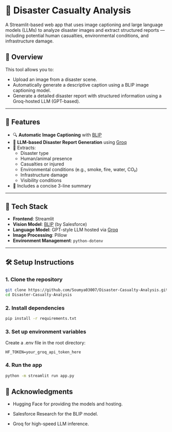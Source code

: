 # 🛑 Disaster Casualty Analysis

A Streamlit-based web app that uses image captioning and large language models (LLMs) to analyze disaster images and extract structured reports — including potential human casualties, environmental conditions, and infrastructure damage.

## 📸 Overview

This tool allows you to:
- Upload an image from a disaster scene.
- Automatically generate a descriptive caption using a BLIP image captioning model.
- Generate a detailed disaster report with structured information using a Groq-hosted LLM (GPT-based).

---

## 🚀 Features

- 🔍 **Automatic Image Captioning** with [BLIP](https://huggingface.co/Salesforce/blip-image-captioning-base)
- 🤖 **LLM-based Disaster Report Generation** using [Groq](https://groq.com/)
- 🧠 Extracts:
  - Disaster type
  - Human/animal presence
  - Casualties or injured
  - Environmental conditions (e.g., smoke, fire, water, CO₂)
  - Infrastructure damage
  - Visibility conditions
- 📄 Includes a concise 3-line summary

---

## 🧰 Tech Stack

- **Frontend**: Streamlit
- **Vision Model**: [BLIP](https://huggingface.co/Salesforce/blip-image-captioning-base) (by Salesforce)
- **Language Model**: GPT-style LLM hosted via [Groq](https://groq.com/)
- **Image Processing**: Pillow
- **Environment Management**: `python-dotenv`

---

## 🛠️ Setup Instructions

### 1. Clone the repository

```bash
git clone https://github.com/Soumya03007/Disaster-Casualty-Analysis.git
cd Disaster-Casualty-Analysis
```
### 2. Install dependencies
```bash
pip install -r requirements.txt
```

### 3. Set up environment variables
Create a .env file in the root directory:
```
HF_TOKEN=your_groq_api_token_here
```
### 4. Run the app
```bash
python -m streamlit run app.py
```

## 🙌 Acknowledgments
- Hugging Face for providing the models and hosting.

- Salesforce Research for the BLIP model.

- Groq for high-speed LLM inference.
